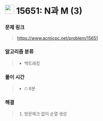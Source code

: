 # <img src="https://static.solved.ac/tier_small/8.svg" width=30> 15651: N과 M (3)

### 문제 링크

> https://www.acmicpc.net/problem/15651

### 알고리즘 분류
>- 백트래킹

### 풀이 시간

> - ⏱ 6분

### 해결

> 1. 방문체크 없이 순열 생성